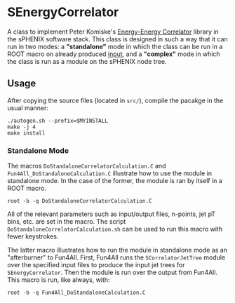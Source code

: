 # SEnergyCorrelator

A class to implement Peter Komiske's [Energy-Energy Correlator](https://github.com/pkomiske/EnergyEnergyCorrelators) library in the sPHENIX software stack. This class is designed in such a way that it can run in two modes: a **"standalone"** mode in which the class can be run in a ROOT macro on already produced [input](https://github.com/ruse-traveler/SCorrelatorJetTree), and a **"complex"** mode in which the class is run as a module on the sPHENIX node tree.

## Usage

After copying the source files (located in `src/`), compile the pacakge in the usual manner:

```
./autogen.sh --prefix=$MYINSTALL
make -j 4
make install
```

### Standalone Mode

The macros `DoStandaloneCorrelatorCalculation.C` and `Fun4All_DoStandaloneCalculation.C` illustrate how to use the module in standalone mode.  In the case of the former, the module is ran by itself in a ROOT macro.

```
root -b -q DoStandaloneCorrelatorCalculation.C
```

All of the relevant parameters such as input/output files, n-points, jet pT bins, etc. are set in the macro.  The script `DoStandaloneCorrelatorCalculation.sh` can be used to run this macro with fewer keystrokes.

The latter macro illustrates how to run the module in standalone mode as an "afterburner" to Fun4All.  First, Fun4All runs the `SCorrelatorJetTree` module over the specified input files to produce the input jet trees for `SEnergyCorrelator`.  Then the module is run over the output from Fun4All.  This macro is run, like always, with:

```
root -b -q Fun4All_DoStandaloneCalculation.C
```
